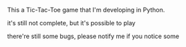 This a Tic-Tac-Toe game that I'm developing in Python.

it's still not complete, but it's possible to play

there're still some bugs, please notify me if you notice some